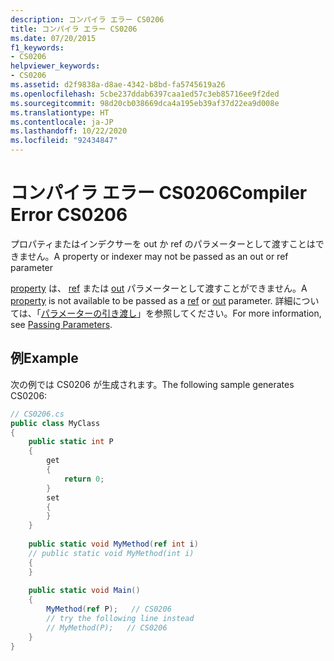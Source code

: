 ```yaml
---
description: コンパイラ エラー CS0206
title: コンパイラ エラー CS0206
ms.date: 07/20/2015
f1_keywords:
- CS0206
helpviewer_keywords:
- CS0206
ms.assetid: d2f9838a-d8ae-4342-b8bd-fa5745619a26
ms.openlocfilehash: 5cbe237ddab6397caa1ed57c3eb85716ee9f2ded
ms.sourcegitcommit: 98d20cb038669dca4a195eb39af37d22ea9d008e
ms.translationtype: HT
ms.contentlocale: ja-JP
ms.lasthandoff: 10/22/2020
ms.locfileid: "92434847"
---
```

# <a name="compiler-error-cs0206"></a><span data-ttu-id="b6b7c-103">コンパイラ エラー CS0206</span><span class="sxs-lookup"><span data-stu-id="b6b7c-103">Compiler Error CS0206</span></span>

<span data-ttu-id="b6b7c-104">プロパティまたはインデクサーを out か ref のパラメーターとして渡すことはできません。</span><span class="sxs-lookup"><span data-stu-id="b6b7c-104">A property or indexer may not be passed as an out or ref parameter</span></span>  
  
 <span data-ttu-id="b6b7c-105">[property](../programming-guide/classes-and-structs/properties.md) は、 [ref](../language-reference/keywords/ref.md) または [out](../language-reference/keywords/out-parameter-modifier.md) パラメーターとして渡すことができません。</span><span class="sxs-lookup"><span data-stu-id="b6b7c-105">A [property](../programming-guide/classes-and-structs/properties.md) is not available to be passed as a [ref](../language-reference/keywords/ref.md) or [out](../language-reference/keywords/out-parameter-modifier.md) parameter.</span></span> <span data-ttu-id="b6b7c-106">詳細については、「[パラメーターの引き渡し](../programming-guide/classes-and-structs/passing-parameters.md)」を参照してください。</span><span class="sxs-lookup"><span data-stu-id="b6b7c-106">For more information, see [Passing Parameters](../programming-guide/classes-and-structs/passing-parameters.md).</span></span>  
  
## <a name="example"></a><span data-ttu-id="b6b7c-107">例</span><span class="sxs-lookup"><span data-stu-id="b6b7c-107">Example</span></span>  

 <span data-ttu-id="b6b7c-108">次の例では CS0206 が生成されます。</span><span class="sxs-lookup"><span data-stu-id="b6b7c-108">The following sample generates CS0206:</span></span>  
  
```csharp  
// CS0206.cs  
public class MyClass  
{  
    public static int P  
    {  
        get  
        {  
            return 0;  
        }  
        set  
        {  
        }  
    }  
  
    public static void MyMethod(ref int i)  
    // public static void MyMethod(int i)  
    {  
    }  
  
    public static void Main()  
    {  
        MyMethod(ref P);   // CS0206  
        // try the following line instead  
        // MyMethod(P);   // CS0206  
    }  
}  
```

